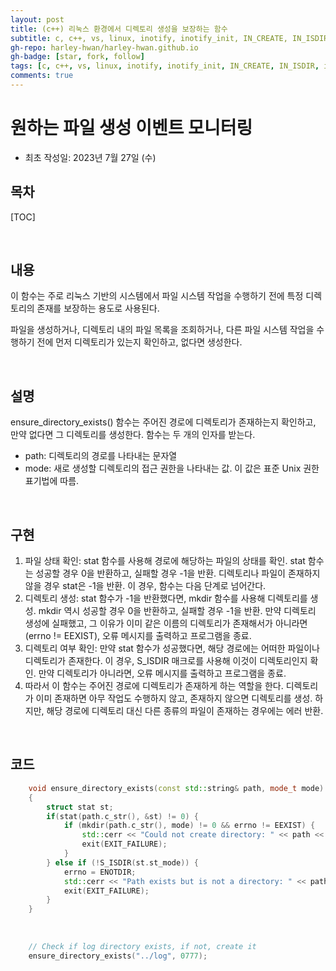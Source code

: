 ```yaml
---
layout: post
title: (c++) 리눅스 환경에서 디렉토리 생성을 보장하는 함수
subtitle: c, c++, vs, linux, inotify, inotify_init, IN_CREATE, IN_ISDIR, inotify_rm_watch
gh-repo: harley-hwan/harley-hwan.github.io
gh-badge: [star, fork, follow]
tags: [c, c++, vs, linux, inotify, inotify_init, IN_CREATE, IN_ISDIR, inotify_rm_watch]
comments: true
---
```


# 원하는 파일 생성 이벤트 모니터링
- 최초 작성일: 2023년 7월 27일 (수)

## 목차

[TOC]

<br/>

## 내용

이 함수는 주로 리눅스 기반의 시스템에서 파일 시스템 작업을 수행하기 전에 특정 디렉토리의 존재를 보장하는 용도로 사용된다. 

파일을 생성하거나, 디렉토리 내의 파일 목록을 조회하거나, 다른 파일 시스템 작업을 수행하기 전에 먼저 디렉토리가 있는지 확인하고, 없다면 생성한다.

<br/>

## 설명

ensure_directory_exists() 함수는 주어진 경로에 디렉토리가 존재하는지 확인하고, 만약 없다면 그 디렉토리를 생성한다. 함수는 두 개의 인자를 받는다.
- path: 디렉토리의 경로를 나타내는 문자열
- mode: 새로 생성할 디렉토리의 접근 권한을 나타내는 값. 이 값은 표준 Unix 권한 표기법에 따름.

<br/>

## 구현

1. 파일 상태 확인: stat 함수를 사용해 경로에 해당하는 파일의 상태를 확인. stat 함수는 성공할 경우 0을 반환하고, 실패할 경우 -1을 반환. 디렉토리나 파일이 존재하지 않을 경우 stat은 -1을 반환. 이 경우, 함수는 다음 단계로 넘어간다.
2. 디렉토리 생성: stat 함수가 -1을 반환했다면, mkdir 함수를 사용해 디렉토리를 생성. mkdir 역시 성공할 경우 0을 반환하고, 실패할 경우 -1을 반환. 만약 디렉토리 생성에 실패했고, 그 이유가 이미 같은 이름의 디렉토리가 존재해서가 아니라면(errno != EEXIST), 오류 메시지를 출력하고 프로그램을 종료.
3. 디렉토리 여부 확인: 만약 stat 함수가 성공했다면, 해당 경로에는 어떠한 파일이나 디렉토리가 존재한다. 이 경우, S_ISDIR 매크로를 사용해 이것이 디렉토리인지 확인. 만약 디렉토리가 아니라면, 오류 메시지를 출력하고 프로그램을 종료.
4. 따라서 이 함수는 주어진 경로에 디렉토리가 존재하게 하는 역할을 한다. 디렉토리가 이미 존재하면 아무 작업도 수행하지 않고, 존재하지 않으면 디렉토리를 생성. 하지만, 해당 경로에 디렉토리 대신 다른 종류의 파일이 존재하는 경우에는 에러 반환.

<br/>

## 코드

```c++
    void ensure_directory_exists(const std::string& path, mode_t mode)
    {
        struct stat st;
        if(stat(path.c_str(), &st) != 0) {
            if (mkdir(path.c_str(), mode) != 0 && errno != EEXIST) {
                std::cerr << "Could not create directory: " << path << std::endl;
                exit(EXIT_FAILURE);
            }
        } else if (!S_ISDIR(st.st_mode)) {
            errno = ENOTDIR;
            std::cerr << "Path exists but is not a directory: " << path << std::endl;
            exit(EXIT_FAILURE);
        }
    }
```

<br/>

```c++
    // Check if log directory exists, if not, create it
    ensure_directory_exists("../log", 0777);
```
